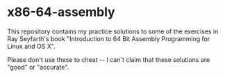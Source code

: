 # x86-64-assembly
This repository contains my practice solutions to some of the exercises
in Ray Seyfarth's book "Introduction to 64 Bit Assembly Programming for
Linux and OS X".

Please don't use these to cheat -- I can't claim that these solutions are
"good" or "accurate".
